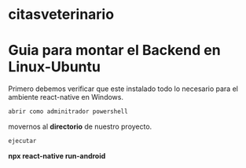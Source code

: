 # citasveterinario


# Guia para montar el Backend en Linux-Ubuntu

Primero debemos verificar que este instalado todo lo necesario para el ambiente react-native en Windows.

```bash
abrir como adminitrador powershell
```
movernos al **directorio** de nuestro proyecto.

```bash
ejecutar
```
**npx react-native run-android**
